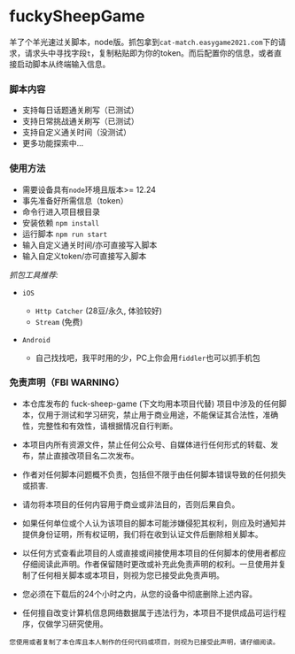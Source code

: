 # fuckySheepGame

羊了个羊光速过关脚本，node版。抓包拿到`cat-match.easygame2021.com`下的请求，请求头中寻找字段`t`，复制粘贴即为你的token。而后配置你的信息，或者直接启动脚本从终端输入信息。

### 脚本内容
- 支持每日话题通关刷写（已测试）
- 支持日常挑战通关刷写（已测试）
- 支持自定义通关时间（没测试）
- 更多功能探索中...

### 使用方法
- 需要设备具有`node`环境且版本>= 12.24
- 事先准备好所需信息（token）
- 命令行进入项目根目录
- 安装依赖 `npm install`
- 运行脚本 `npm run start`
- 输入自定义通关时间/亦可直接写入脚本
- 输入自定义token/亦可直接写入脚本

*抓包工具推荐:*
- `iOS` 
  - `Http Catcher` (28豆/永久, 体验较好)
  - `Stream` (免费)

- `Android`
  - 自己找找吧，我平时用的少，PC上你会用`fiddler`也可以抓手机包



### 免责声明（FBI WARNING）

- 本仓库发布的 fuck-sheep-game (下文均用本项目代替) 项目中涉及的任何脚本，仅用于测试和学习研究，禁止用于商业用途，不能保证其合法性，准确性，完整性和有效性，请根据情况自行判断。

- 本项目内所有资源文件，禁止任何公众号、自媒体进行任何形式的转载、发布，禁止直接改项目名二次发布。

- 作者对任何脚本问题概不负责，包括但不限于由任何脚本错误导致的任何损失或损害.

- 请勿将本项目的任何内容用于商业或非法目的，否则后果自负。

- 如果任何单位或个人认为该项目的脚本可能涉嫌侵犯其权利，则应及时通知并提供身份证明，所有权证明，我们将在收到认证文件后删除相关脚本。

- 以任何方式查看此项目的人或直接或间接使用本项目的任何脚本的使用者都应仔细阅读此声明。作者保留随时更改或补充此免责声明的权利。一旦使用并复制了任何相关脚本或本项目，则视为您已接受此免责声明。

- 您必须在下载后的24个小时之内，从您的设备中彻底删除上述内容。

- 任何擅自改变计算机信息网络数据属于违法行为，本项目不提供成品可运行程序，仅做学习研究使用。

`您使用或者复制了本仓库且本人制作的任何代码或项目，则视为已接受此声明，请仔细阅读。`